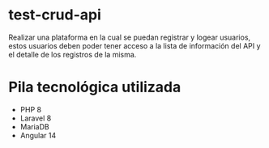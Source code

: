 # test-crud-api
Realizar una plataforma en la cual se puedan registrar y logear usuarios, estos usuarios deben poder tener acceso a la lista de información del API y el detalle de los registros de la misma.

# Pila tecnológica utilizada
* PHP 8
* Laravel 8
* MariaDB
* Angular 14
